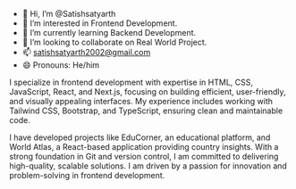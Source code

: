 - 👋 Hi, I’m @Satishsatyarth
- 👀 I’m interested in Frontend Development.
- 🌱 I’m currently learning Backend Development.
- 💞️ I’m looking to collaborate on Real World Project.
- 📫 satishsatyarth2002@gmail.com 
- 😄 Pronouns: He/him

I specialize in frontend development with expertise in HTML, CSS, JavaScript, React, and Next.js, focusing on building efficient, user-friendly, and visually appealing interfaces. My experience includes working with Tailwind CSS, Bootstrap, and TypeScript, ensuring clean and maintainable code.

I have developed projects like EduCorner, an educational platform, and World Atlas, a React-based application providing country insights. With a strong foundation in Git and version control, I am committed to delivering high-quality, scalable solutions. I am driven by a passion for innovation and problem-solving in frontend development.
